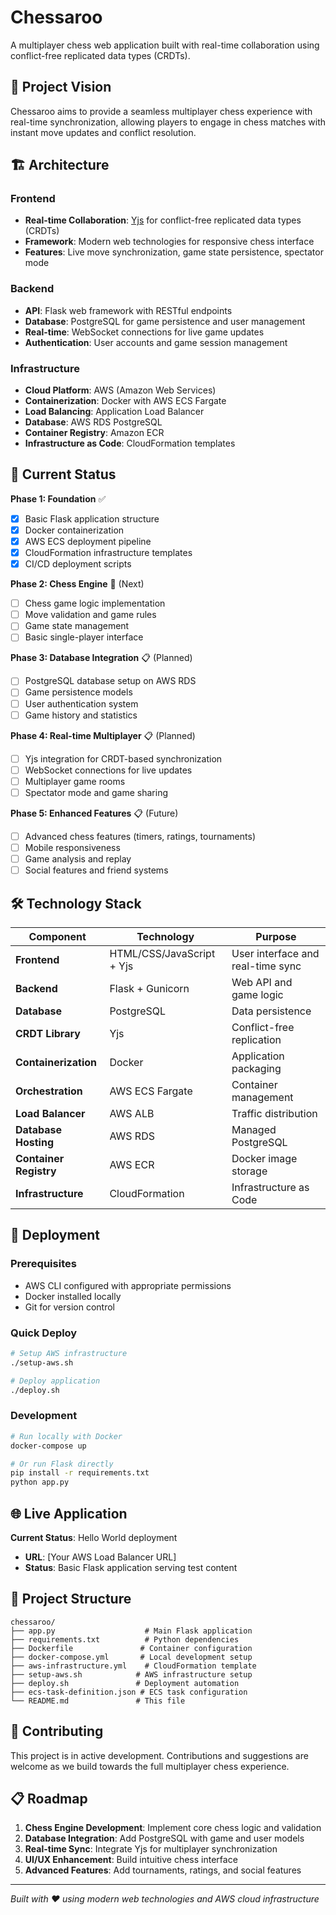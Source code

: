 # Chessaroo

A multiplayer chess web application built with real-time collaboration using conflict-free replicated data types (CRDTs).

## 🎯 Project Vision

Chessaroo aims to provide a seamless multiplayer chess experience with real-time synchronization, allowing players to engage in chess matches with instant move updates and conflict resolution.

## 🏗️ Architecture

### Frontend
- **Real-time Collaboration**: [Yjs](https://yjs.dev/) for conflict-free replicated data types (CRDTs)
- **Framework**: Modern web technologies for responsive chess interface
- **Features**: Live move synchronization, game state persistence, spectator mode

### Backend
- **API**: Flask web framework with RESTful endpoints
- **Database**: PostgreSQL for game persistence and user management
- **Real-time**: WebSocket connections for live game updates
- **Authentication**: User accounts and game session management

### Infrastructure
- **Cloud Platform**: AWS (Amazon Web Services)
- **Containerization**: Docker with AWS ECS Fargate
- **Load Balancing**: Application Load Balancer
- **Database**: AWS RDS PostgreSQL
- **Container Registry**: Amazon ECR
- **Infrastructure as Code**: CloudFormation templates

## 🚀 Current Status

**Phase 1: Foundation** ✅
- [x] Basic Flask application structure
- [x] Docker containerization
- [x] AWS ECS deployment pipeline
- [x] CloudFormation infrastructure templates
- [x] CI/CD deployment scripts

**Phase 2: Chess Engine** 🔄 (Next)
- [ ] Chess game logic implementation
- [ ] Move validation and game rules
- [ ] Game state management
- [ ] Basic single-player interface

**Phase 3: Database Integration** 📋 (Planned)
- [ ] PostgreSQL database setup on AWS RDS
- [ ] Game persistence models
- [ ] User authentication system
- [ ] Game history and statistics

**Phase 4: Real-time Multiplayer** 📋 (Planned)
- [ ] Yjs integration for CRDT-based synchronization
- [ ] WebSocket connections for live updates
- [ ] Multiplayer game rooms
- [ ] Spectator mode and game sharing

**Phase 5: Enhanced Features** 📋 (Future)
- [ ] Advanced chess features (timers, ratings, tournaments)
- [ ] Mobile responsiveness
- [ ] Game analysis and replay
- [ ] Social features and friend systems

## 🛠️ Technology Stack

| Component | Technology | Purpose |
|-----------|------------|---------|
| **Frontend** | HTML/CSS/JavaScript + Yjs | User interface and real-time sync |
| **Backend** | Flask + Gunicorn | Web API and game logic |
| **Database** | PostgreSQL | Data persistence |
| **CRDT Library** | Yjs | Conflict-free replication |
| **Containerization** | Docker | Application packaging |
| **Orchestration** | AWS ECS Fargate | Container management |
| **Load Balancer** | AWS ALB | Traffic distribution |
| **Database Hosting** | AWS RDS | Managed PostgreSQL |
| **Container Registry** | AWS ECR | Docker image storage |
| **Infrastructure** | CloudFormation | Infrastructure as Code |

## 🚀 Deployment

### Prerequisites
- AWS CLI configured with appropriate permissions
- Docker installed locally
- Git for version control

### Quick Deploy
```bash
# Setup AWS infrastructure
./setup-aws.sh

# Deploy application
./deploy.sh
```

### Development
```bash
# Run locally with Docker
docker-compose up

# Or run Flask directly
pip install -r requirements.txt
python app.py
```

## 🌐 Live Application

**Current Status**: Hello World deployment
- **URL**: [Your AWS Load Balancer URL]
- **Status**: Basic Flask application serving test content

## 📂 Project Structure

```
chessaroo/
├── app.py                    # Main Flask application
├── requirements.txt          # Python dependencies
├── Dockerfile               # Container configuration
├── docker-compose.yml       # Local development setup
├── aws-infrastructure.yml    # CloudFormation template
├── setup-aws.sh            # AWS infrastructure setup
├── deploy.sh               # Deployment automation
├── ecs-task-definition.json # ECS task configuration
└── README.md               # This file
```

## 🤝 Contributing

This project is in active development. Contributions and suggestions are welcome as we build towards the full multiplayer chess experience.

## 📋 Roadmap

1. **Chess Engine Development**: Implement core chess logic and validation
2. **Database Integration**: Add PostgreSQL with game and user models
3. **Real-time Sync**: Integrate Yjs for multiplayer synchronization
4. **UI/UX Enhancement**: Build intuitive chess interface
5. **Advanced Features**: Add tournaments, ratings, and social features

---

*Built with ❤️ using modern web technologies and AWS cloud infrastructure*